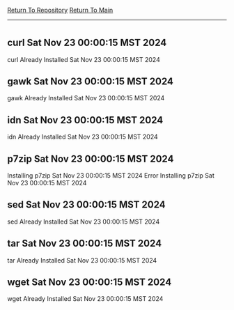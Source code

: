 [Return To Repository](https://github.com/DigitalWarrior/piholeparser/)
[Return To Main](https://github.com/DigitalWarrior/piholeparser/blob/master/RecentRunLogs/Mainlog.md)
____________________________________
# 
## curl Sat Nov 23 00:00:15 MST 2024
curl Already Installed Sat Nov 23 00:00:15 MST 2024
## gawk Sat Nov 23 00:00:15 MST 2024
gawk Already Installed Sat Nov 23 00:00:15 MST 2024
## idn Sat Nov 23 00:00:15 MST 2024
idn Already Installed Sat Nov 23 00:00:15 MST 2024
## p7zip Sat Nov 23 00:00:15 MST 2024
Installing p7zip Sat Nov 23 00:00:15 MST 2024
Error Installing p7zip Sat Nov 23 00:00:15 MST 2024
## sed Sat Nov 23 00:00:15 MST 2024
sed Already Installed Sat Nov 23 00:00:15 MST 2024
## tar Sat Nov 23 00:00:15 MST 2024
tar Already Installed Sat Nov 23 00:00:15 MST 2024
## wget Sat Nov 23 00:00:15 MST 2024
wget Already Installed Sat Nov 23 00:00:15 MST 2024
